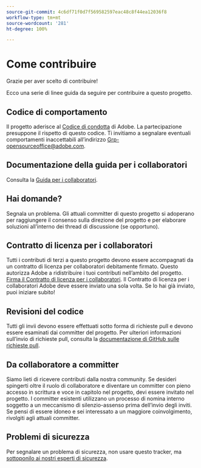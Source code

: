 ```yaml
---
source-git-commit: 4c6df71f0d7f569582597eac48c8f44ea12036f8
workflow-type: tm+mt
source-wordcount: '281'
ht-degree: 100%

---
```

# Come contribuire

Grazie per aver scelto di contribuire!

Ecco una serie di linee guida da seguire per contribuire a questo progetto.

## Codice di comportamento

Il progetto aderisce al [Codice di condotta](code-of-conduct.md) di Adobe. La partecipazione
presuppone il rispetto di questo codice. Ti invitiamo a segnalare eventuali comportamenti inaccettabili all’indirizzo [Grp-opensourceoffice@adobe.com](mailto:Grp-opensourceoffice@adobe.com).

## Documentazione della guida per i collaboratori

Consulta la [Guida per i collaboratori](https://experienceleague.adobe.com/docs/contributor/contributor-guide/introduction.html?lang=it).

## Hai domande?

Segnala un problema. Gli attuali committer di questo progetto si adoperano per raggiungere il consenso sulla direzione del progetto e per elaborare soluzioni all’interno dei thread di discussione (se opportuno).

## Contratto di licenza per i collaboratori

Tutti i contributi di terzi a questo progetto devono essere accompagnati da un contratto di licenza per collaboratori debitamente firmato. Questo autorizza Adobe a ridistribuire i tuoi contributi nell’ambito del progetto. [Firma il Contratto di licenza per i collaboratori](http://opensource.adobe.com/cla.html). Il Contratto di licenza per i collaboratori Adobe deve essere inviato una sola volta. Se lo hai già inviato, puoi iniziare subito!

## Revisioni del codice

Tutti gli invii devono essere effettuati sotto forma di richieste pull e devono essere esaminati dai committer del progetto. Per ulteriori informazioni sull’invio di richieste pull, consulta la [documentazione di GitHub sulle richieste pull](https://help.github.com/articles/about-pull-requests/).

<!--
Lastly, please follow the [pull request template](PULL_REQUEST_TEMPLATE.md) when
submitting a pull request!
-->

## Da collaboratore a committer

Siamo lieti di ricevere contributi dalla nostra community. Se desideri spingerti oltre il ruolo di collaboratore e diventare un committer con pieno accesso in scrittura e voce in capitolo nel progetto, devi essere invitato nel progetto. I committer esistenti utilizzano un processo di nomina interno soggetto a un meccanismo di silenzio-assenso prima dell’invio degli inviti. Se pensi di essere idoneo e sei interessato a un maggiore coinvolgimento, rivolgiti agli attuali committer.

## Problemi di sicurezza

Per segnalare un problema di sicurezza, non usare questo tracker, ma [sottoponilo ai nostri esperti di sicurezza](https://helpx.adobe.com/it/security/alertus.html).
